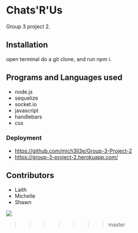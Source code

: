 # Chats'R'Us 

Group 3 project 2.

## Installation 

open terminal do a git clone, and run npm i.


## Programs and Languages used 
* node.js
* sequelize
* socket.io
* javascript
* handlebars 
* css

### Deployment 
 
* https://github.com/mich3ll3e/Group-3-Project-2
* https://group-3-project-2.herokuapp.com/

## Contributors
* Laith
* Michelle
* Shawn

![](/images/screenshot)
>>>>>>> master
